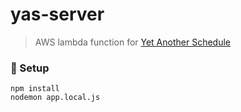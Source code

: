 # yas-server

> AWS lambda function for [Yet Another Schedule](https://github.com/zsevic/yas)

### :wrench: Setup

```
npm install
nodemon app.local.js
```
